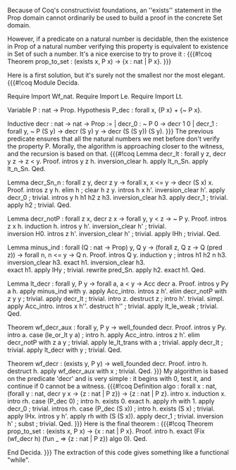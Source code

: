 Because of Coq's constructivist foundations, an ''exists'' statement in the Prop domain cannot ordinarily be used to build a proof in the concrete Set domain.

However, if a predicate on a natural number is decidable, then the existence in Prop of a natural number verifying this property is equivalent to existence in Set of such a number.
It's a nice exercise to try to prove it :
{{{#!coq
Theorem prop_to_set : (exists x, P x) -> {x : nat | P x}.
}}}

Here is a first solution, but it's surely not the smallest nor the most elegant.
{{{#!coq
Module Decida.

Require Import Wf_nat.
Require Import Le. 
Require Import Lt. 

Variable P : nat -> Prop. 
Hypothesis P_dec : forall x, {P x} + {~ P x}.

Inductive decr : nat -> nat -> Prop :=
| decr_0 : ~ P 0 -> decr 1 0
| decr_1 : forall y, ~ P (S y) -> decr (S y) y -> decr (S (S y)) (S y).
}}}
The previous predicate ensures that all the natural numbers we met before don't verify the property P. Morally, the algorithm is approaching closer to the witness, and the recursion is based on that.
{{{#!coq
Lemma decr_lt : forall y z, decr y z -> z < y. 
Proof.
intros y z h. inversion_clear h. 
apply lt_n_Sn. apply lt_n_Sn. 
Qed. 
    
Lemma decr_Sn_n : forall z y, decr z y -> forall x, x <= y -> decr (S x) x.
Proof.
intros z y h. elim h ; clear h z y.
  intros h x h'. inversion_clear h'. apply decr_0 ; trivial. 
  intros y h h1 h2 z h3. inversion_clear h3.
    apply decr_1 ; trivial.
    apply h2 ; trivial. 
Qed.
  
Lemma decr_notP : forall z x, decr z x -> forall y, y < z -> ~ P y.
Proof.
intros z x h. induction h.
  intros y h'. inversion_clear h' ; trivial.  
    inversion H0.
  intros z h'. inversion_clear h' ; trivial.
    apply IHh ; trivial. 
Qed. 

Lemma minus_ind : forall (Q : nat -> Prop) y, Q y -> (forall z, Q z -> Q (pred z)) -> forall n, n <= y -> Q n.
Proof. 
intros Q y. induction y ; intros h1 h2 n h3.
  inversion_clear h3. exact h1.
  inversion_clear h3.  
    exact h1.
    apply IHy ; trivial.
      rewrite pred_Sn. apply h2. exact h1.
Qed.

Lemma lt_decr : forall y, P y -> forall a, a < y -> Acc decr a.
Proof.
intros y Py a h. apply minus_ind with y.
  apply Acc_intro.
    intros z h'. elim decr_notP with z y y ; trivial.
      apply decr_lt ; trivial.
  intro z. destruct z ; intro h'.
    trivial.
    simpl. apply Acc_intro.
      intros x h''. destruct h'' ; trivial.
  apply lt_le_weak ; trivial.
Qed.

Theorem wf_decr_aux : forall y, P y -> well_founded decr.
Proof.
intros y Py.
  intro a. case (le_or_lt y a) ; intro h.
    apply Acc_intro.
      intros z h'. elim decr_notP with z a y ; trivial.
        apply le_lt_trans with a ; trivial.
          apply decr_lt ; trivial.
    apply lt_decr with y ; trivial.
Qed.

Theorem wf_decr : (exists y, P y) -> well_founded decr.
Proof.
intro h. destruct h.
  apply wf_decr_aux with x ; trivial.
Qed.
}}}
My algorithm is based on the predicate 'decr' and is very simple : it begins with 0, test it, and continue if 0 cannot be a witness.
{{{#!coq
Definition algo : forall x : nat, (forall y : nat, decr y x -> {z : nat | P z}) -> {z : nat | P z}.
intro x. induction x.
  intro rh. case (P_dec 0) ; intro h.
    exists 0. exact h.
    apply rh with 1.
      apply decr_0 ; trivial.
  intros rh. case (P_dec (S x)) ; intro h.
    exists (S x) ; trivial.
    apply IHx. intros y h'. apply rh with (S (S x)).
      apply decr_1 ; trivial. inversion h' ; subst ; trivial.
Qed.
}}}
Here is the final theorem :
{{{#!coq
Theorem prop_to_set : (exists x, P x) -> {x : nat | P x}.
Proof. 
intro h. 
  exact (Fix (wf_decr h) (fun _ => {z : nat | P z}) algo 0).
Qed.

End Decida.
}}} 
The extraction of this code gives something like a functional "while". 
